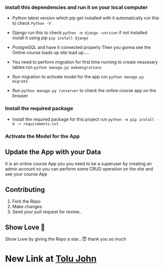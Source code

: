 ### install this dependencies and run it on your local computer
- Python latest version which pip get installed with it automatically run this to check `Python -V`
- Django run this to check `python -m django –version` if not installed install it using pip `pip install django`
- PostgreSQL and have it connected properly
Then you gonna see the Online course loads up site load up.....


- You need to perform migration for first time running to create nessesary tables run `python manage.py makemigrations`
- Run migration to activate model for the app run `python manage.py migrate`
- Run `python manage.py runserver` to check the online course app on the brouser

### Install the required package



- Install the required package for this project run `python -m pip install -U -r requirements.txt`
### Activate the Model for the App

## Update the App with your Data 
It is an online course App you you need to be a superuser by creating an admin account so you can perform some CRUD operation on the site and see your course App




  ## Contributing
1. Fork the Repo
2. Make changes
3. Send your pull request for review..

## Show Love 💓
Show Love by giving the Repo a star...😇
thank you so much

# New Link at [Tolu John](https://port.tolujohn.repl.co/)

